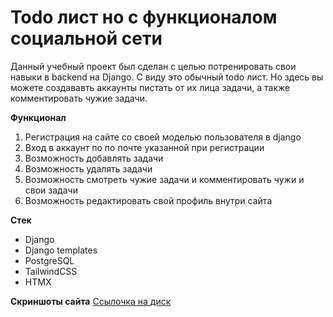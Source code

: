 # Todo лист но с функционалом социальной сети
Данный учебный проект был сделан с целью потренировать свои навыки в backend на Django. С виду это обычный todo лист.
Но здесь вы можете создававть аккаунты пистать от их лица задачи, а также комментировать чужие задачи.

**Функционал**
1. Регистрация на сайте со своей моделью пользователя в django
2. Вход в аккаунт по по почте указанной при регистрации
3. Возможность добавлять задачи
4. Возможность удалять задачи
5. Возможность смотреть чужие задачи и комментировать чужи и свои задачи
6. Возможность редактировать свой профиль внутри сайта

**Стек**
- Django
- Django templates
- PostgreSQL
- TailwindCSS
- HTMX

**Скриншоты сайта**
[Ссылочка на диск](https://disk.yandex.ru/d/qFCn3jpaFEyvWA)

